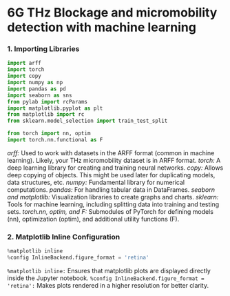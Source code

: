 # 6G THz Blockage and micromobility detection with machine learning


### 1. Importing Libraries
 ```python
import arff
import torch
import copy
import numpy as np
import pandas as pd
import seaborn as sns
from pylab import rcParams
import matplotlib.pyplot as plt
from matplotlib import rc
from sklearn.model_selection import train_test_split

from torch import nn, optim
import torch.nn.functional as F
```
*arff:* Used to work with datasets in the ARFF format (common in machine learning). Likely, your THz micromobility dataset is in ARFF format.
*torch:* A deep learning library for creating and training neural networks.
*copy:* Allows deep copying of objects. This might be used later for duplicating models, data structures, etc.
*numpy:* Fundamental library for numerical computations.
*pandas:* For handling tabular data in DataFrames.
*seaborn and matplotlib:* Visualization libraries to create graphs and charts.
*sklearn:* Tools for machine learning, including splitting data into training and testing sets.
*torch.nn, optim, and F:* Submodules of PyTorch for defining models (nn), optimization (optim), and additional utility functions (F).


### 2. Matplotlib Inline Configuration
```python
%matplotlib inline
%config InlineBackend.figure_format = 'retina'
```
```%matplotlib inline:``` Ensures that matplotlib plots are displayed directly inside the Jupyter notebook.
```%config InlineBackend.figure_format = 'retina':``` Makes plots rendered in a higher resolution for better clarity.
